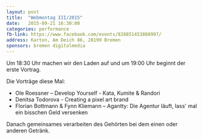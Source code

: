 ```yaml
---
layout: post
title:  "Webmontag III/2015"
date:   2015-09-21 16:30:00
categories: performance
fb-link: https://www.facebook.com/events/828851453888997/
address: Karton, Am Deich 86, 28199 Bremen
sponsors: bremen digitalmedia
---
```


Um 18:30 Uhr machen wir den Laden auf und um 19:00 Uhr beginnt der erste Vortrag.

Die Vorträge diese Mal:

* Ole Roessner – Develop Yourself - Kata, Kumite & Randori
* Denitsa Todorova - Creating a pixel art brand
* Florian Bottmann & Fynn Kliemann – Agantty: Die Agentur läuft, lass' mal ein bisschen Geld versenken

Danach gemeinsames verarbeiten des Gehörten bei dem einen oder anderen Getränk.
